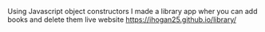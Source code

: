 Using Javascript object constructors I made a library app wher you can add books and delete them
live website
https://ihogan25.github.io/library/
